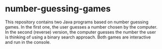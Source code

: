 # number-guessing-games
This repository contains two Java programs based on number guessing games. In the first one, the user guesses a number chosen by the computer. In the second (reverse) version, the computer guesses the number the user is thinking of using a binary search approach. Both games are interactive and run in the console.
